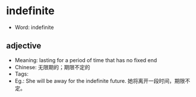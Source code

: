 # indefinite

- Word: indefinite

## adjective

- Meaning: lasting for a period of time that has no fixed end
- Chinese: 无限期的；期限不定的
- Tags: 
- Eg.: She will be away for the indefinite future. 她将离开一段时间，期限不定。

